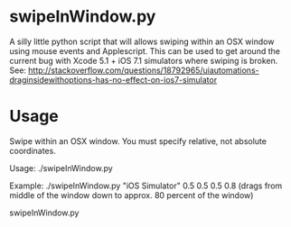 swipeInWindow.py
================

A silly little python script that will allows swiping within an OSX window using mouse events and Applescript. 
This can be used to get around the current bug with Xcode 5.1 + iOS 7.1 simulators where swiping is broken.
See: http://stackoverflow.com/questions/18792965/uiautomations-draginsidewithoptions-has-no-effect-on-ios7-simulator

Usage
=====

Swipe within an OSX window. You must specify relative, not absolute coordinates. 

Usage: ./swipeInWindow.py <windowName> <startX> <startY> <endX> <endY> 

Example: ./swipeInWindow.py "iOS Simulator" 0.5 0.5 0.5 0.8 
(drags from middle of the window down to approx. 80 percent of the window)


swipeInWindow.py
